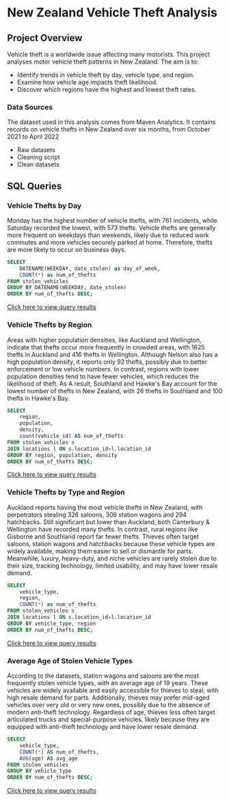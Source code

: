 # New Zealand Vehicle Theft Analysis 

## Project Overview
Vehicle theft is a worldwide issue affecting many motorists. This project analyses motor vehicle theft patterns in New Zealand. The aim is to:
* Identify trends in vehicle theft by day, vehicle type, and region.
* Examine how vehicle age impacts theft likelihood.
* Discover which regions have the highest and lowest theft rates.

### Data Sources 
The dataset used in this analysis comes from Maven Analytics. It contains records on vehicle thefts in New Zealand over six months, from October 2021 to April 2022
* Raw datasets
* Cleaning script
* Clean datasets

## SQL Queries 
### Vehicle Thefts by Day
Monday has the highest number of vehicle thefts, with 761 incidents, while Saturday recorded the lowest, with
573 thefts. Vehicle thefts are generally more frequent on weekdays than weekends, likely due to reduced work
commutes and more vehicles securely parked at home. Therefore, thefts are more likely to occur on business
days. 

``` sql
SELECT 
	DATENAME(WEEKDAY, date_stolen) as day_of_week,
	COUNT(*) as num_of_thefts
FROM stolen_vehicles
GROUP BY DATENAME(WEEKDAY, date_stolen)
ORDER BY num_of_thefts DESC;
```

[Click here to view query results](assets/query_results/thefts_by_day.csv)

### Vehicle Thefts by Region 
Areas with higher population densities, like Auckland and Wellington, indicate that thefts occur more frequently in crowded areas, with 1625 thefts in Auckland and 416 thefts in Wellington. Although Nelson also has a high population density, it reports only 92 thefts, possibly due to better enforcement or low vehicle numbers. In contrast, regions with lower population densities tend to have fewer vehicles, which reduces the likelihood of theft. As A result, Southland and Hawke's Bay account for the lowest number of thefts in New Zealand, with 26 thefts in Southland and 100 thefts in Hawke's Bay.

``` sql
SELECT
	region,
	population,
	density,
	count(vehicle_id) AS num_of_thefts
FROM stolen_vehicles s 
JOIN locations l ON s.location_id=l.location_id
GROUP BY region, population, density
ORDER BY num_of_thefts DESC;
```

[Click here to view query results](assets/query_results/thefts_by_region.csv)

### Vehicle Thefts by Type and Region 
Auckland reports having the most vehicle thefts in New Zealand, with perpetrators stealing 326 saloons, 306 station wagons and 294 hatchbacks. Still significant but lower than Auckland, both Canterbury & Wellington have recorded many thefts. In contrast, rural regions like Gisborne and Southland report far fewer thefts. Thieves often target saloons, station wagons and hatchbacks because these vehicle types are widely available, making them easier to sell or dismantle for parts. Meanwhile, luxury, heavy-duty, and niche vehicles are rarely stolen due to their size, tracking technology, limited usability, and may have lower resale demand. 

```sql
SELECT 
	vehicle_type,
	region,
	COUNT(*) as num_of_thefts
FROM stolen_vehicles s 
JOIN locations l ON s.location_id=l.location_id
GROUP BY vehicle_type, region
ORDER BY num_of_thefts DESC;
```
[Click here to view query results](assets/query_results/thefts_by_vehicle_type_and_region.csv)

### Average Age of Stolen Vehicle Types
According to the datasets, station wagons and saloons are the most frequently stolen vehicle types, with an average age of 19 years. These vehicles are widely available and easily accessible for thieves to steal, with high resale demand for parts. Additionally, thieves may prefer mid-aged vehicles over very old or very new ones, possibly due to the absence of modern anti-theft technology. Regardless of age, thieves less often target articulated trucks and special-purpose vehicles, likely because they are equipped with anti-theft technology and have lower resale demand. 

``` sql
SELECT 
	vehicle_type,
	COUNT(*) AS num_of_thefts,
	AVG(age) AS avg_age
FROM stolen_vehicles
GROUP BY vehicle_type
ORDER BY num_of_thefts DESC;
```
[Click here to view query results](assets/query_results/avg_age_of_stolen_vehicles_by_type.csv)


